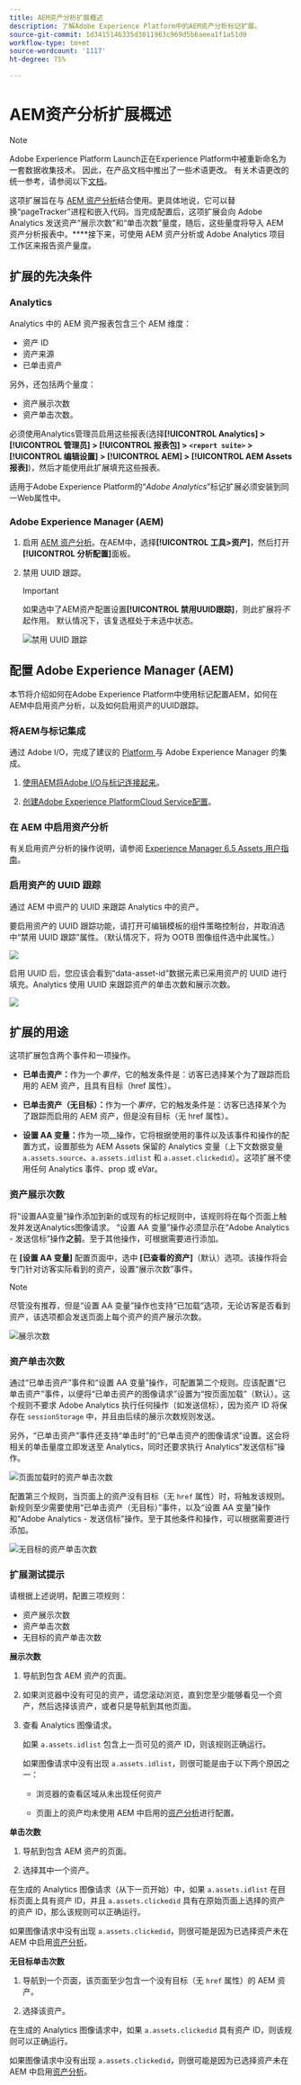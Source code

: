 ```yaml
---
title: AEM资产分析扩展概述
description: 了解Adobe Experience Platform中的AEM资产分析标记扩展。
source-git-commit: 1d3415146335d3011963c969d5b6aeea1f1a51d0
workflow-type: tm+mt
source-wordcount: '1117'
ht-degree: 75%

---
```


# AEM资产分析扩展概述

>[!NOTE]
>
>Adobe Experience Platform Launch正在Experience Platform中被重新命名为一套数据收集技术。 因此，在产品文档中推出了一些术语更改。 有关术语更改的统一参考，请参阅以下[文档](../../../term-updates.md)。

这项扩展旨在与 [AEM 资产分析](https://experienceleague.adobe.com/docs/experience-manager-65/assets/managing/touch-ui-configuring-asset-insights.html)结合使用。更具体地说，它可以替换“pageTracker”进程和嵌入代码。当完成配置后，这项扩展会向 Adobe Analytics 发送资产“展示次数”和“单击次数”量度，随后，这些量度将导入 AEM 资产分析报表中。****&#x200B;接下来，可使用 AEM 资产分析或 Adobe Analytics 项目工作区来报告资产量度。

## 扩展的先决条件

### Analytics

Analytics 中的 AEM 资产报表包含三个 AEM 维度：

* 资产 ID
* 资产来源
* 已单击资产

另外，还包括两个量度：
* 资产展示次数
* 资产单击次数。

必须使用Analytics管理员启用这些报表(选择&#x200B;**[!UICONTROL Analytics] > [!UICONTROL 管理员] > [!UICONTROL 报表包] > `<report suite>` > [!UICONTROL 编辑设置] > [!UICONTROL AEM] > [!UICONTROL AEM Assets报表]**)，然后才能使用此扩展填充这些报表。

适用于Adobe Experience Platform的“*Adobe Analytics*”标记扩展必须安装到同一Web属性中。

### Adobe Experience Manager (AEM)

1. 启用 [AEM 资产分析](https://experienceleague.adobe.com/docs/experience-manager-65/assets/managing/touch-ui-configuring-asset-insights.html)。在AEM中，选择&#x200B;**[!UICONTROL 工具>资产]**，然后打开&#x200B;**[!UICONTROL 分析配置]**&#x200B;面板。

1. 禁用 UUID 跟踪。

   >[!IMPORTANT]
   >
   >如果选中了AEM资产配置设置&#x200B;**[!UICONTROL 禁用UUID跟踪]**，则此扩展将&#x200B;*不*&#x200B;起作用。 默认情况下，该复选框处于未选中状态。

   ![禁用 UUID 跟踪](images/disableassets.jpg)

## 配置 Adobe Experience Manager (AEM)

本节将介绍如何在Adobe Experience Platform中使用标记配置AEM，如何在AEM中启用资产分析，以及如何启用资产的UUID跟踪。

### 将AEM与标记集成

通过 Adobe I/O，完成了建议的 [Platform ](https://experienceleague.adobe.com/docs/experience-manager-learn/sites/integrations/experience-platform-launch/overview.html) 与 Adobe Experience Manager 的集成。

1. [使用AEM将Adobe I/O与标记连接起来](https://experienceleague.adobe.com/docs/experience-manager-learn/sites/integrations/experience-platform-launch/connect-aem-launch-adobe-io.html)。

2. [创建Adobe Experience PlatformCloud Service配置](https://experienceleague.adobe.com/docs/experience-manager-learn/sites/integrations/experience-platform-launch/create-launch-cloud-service.html)。

### 在 AEM 中启用资产分析

有关启用资产分析的操作说明，请参阅 [Experience Manager 6.5 Assets 用户指南](https://experienceleague.adobe.com/docs/experience-manager-65/assets/managing/touch-ui-configuring-asset-insights.html)。

### 启用资产的 UUID 跟踪

通过 AEM 中资产的 UUID 来跟踪 Analytics 中的资产。

要启用资产的 UUID 跟踪功能，请打开可编辑模板的组件策略控制台，并取消选中“禁用 UUID 跟踪”属性。（默认情况下，将为 OOTB 图像组件选中此属性。）

![](images/uuid.png)

启用 UUID 后，您应该会看到“data-asset-id”数据元素已采用资产的 UUID 进行填充。Analytics 使用 UUID 来跟踪资产的单击次数和展示次数。

![](images/uuid-code.png)

## 扩展的用途

这项扩展包含两个事件和一项操作。

* **已单击资产：**&#x200B;作为一个&#x200B;_事件_，它的触发条件是：访客已选择某个为了跟踪而启用的 AEM 资产，且具有目标（href 属性）。

* **已单击资产（无目标）：**&#x200B;作为一个&#x200B;_事件_，它的触发条件是：访客已选择某个为了跟踪而启用的 AEM 资产，但是没有目标（无 href 属性）。

* **设置 AA 变量：**&#x200B;作为一项&#x200B;__&#x200B;操作，它将根据使用的事件以及该事件和操作的配置方式，设置那些为 AEM Assets 保留的 Analytics 变量（上下文数据变量 `a.assets.source`、`a.assets.idlist` 和 `a.asset.clickedid`）。这项扩展不使用任何 Analytics 事件、prop 或 eVar。

### 资产展示次数

将“设置AA变量”操作添加到新的或现有的标记规则中，该规则将在每个页面上触发并发送Analytics图像请求。 “设置 AA 变量”操作必须显示在“Adobe Analytics - 发送信标”操作&#x200B;**之前**。至于其他操作，可根据需要进行添加。

在 **[设置 AA 变量]** 配置页面中，选中 **[已查看的资产]**（默认）选项。该操作将会专门针对访客实际看到的资产，设置“展示次数”事件。

>[!NOTE]
>
>尽管没有推荐，但是“设置 AA 变量”操作也支持“已加载”选项，无论访客是否看到资产，该选项都会发送页面上每个资产的资产展示次数。

![展示次数](images/sendImpressions.jpg)


### 资产单击次数

通过“已单击资产”事件和“设置 AA 变量”操作，可配置第二个规则。应该配置“已单击资产”事件，以便将“已单击资产的图像请求”设置为“按页面加载”（默认）。这个规则不要求 Adobe Analytics 执行任何操作（如发送信标），因为资产 ID 将保存在 `sessionStorage` 中，并且由后续的展示次数规则发送。

另外，“已单击资产”事件还支持“单击时”的“已单击资产的图像请求”设置。这会将相关的单击量度立即发送至 Analytics，同时还要求执行 Analytics“发送信标”操作。

![页面加载时的资产单击次数](images/sendClickOnPageload.jpg)

配置第三个规则，当页面上的资产没有目标（无 `href` 属性）时，将触发该规则。新规则至少需要使用“已单击资产（无目标）”事件，以及“设置 AA 变量”操作和“Adobe Analytics - 发送信标”操作。至于其他条件和操作，可以根据需要进行添加。

![无目标的资产单击次数](images/sendClickOnClickNoDestination.jpg)

### 扩展测试提示

请根据上述说明，配置三项规则：

* 资产展示次数
* 资产单击次数
* 无目标的资产单击次数

**展示次数**

1. 导航到包含 AEM 资产的页面。

1. 如果浏览器中没有可见的资产，请您滚动浏览，直到您至少能够看见一个资产，然后选择该资产，或者只是导航到其他页面。

1. 查看 Analytics 图像请求。

   如果 `a.assets.idlist` 包含上一页可见的资产 ID，则该规则正确运行。

   如果图像请求中没有出现 `a.assets.idlist`，则很可能是由于以下两个原因之一：

   * 浏览器的查看区域从未出现任何资产

   * 页面上的资产均未使用 AEM 中启用的[资产分析](https://experienceleague.adobe.com/docs/experience-manager-65/assets/managing/touch-ui-configuring-asset-insights.html)进行配置。

**单击次数**

1. 导航到包含 AEM 资产的页面。

1. 选择其中一个资产。

在生成的 Analytics 图像请求（从下一页开始）中，如果 `a.assets.idlist` 在目标页面上具有资产 ID，并且 `a.assets.clickedid` 具有在原始页面上选择的资产的资产 ID，那么该规则可以正确运行。

如果图像请求中没有出现 `a.assets.clickedid`，则很可能是因为已选择资产未在 AEM 中启用[资产分析](https://experienceleague.adobe.com/docs/experience-manager-65/assets/managing/touch-ui-configuring-asset-insights.html)。

**无目标单击次数**

1. 导航到一个页面，该页面至少包含一个没有目标（无 `href` 属性）的 AEM 资产。

1. 选择该资产。

在生成的 Analytics 图像请求中，如果 `a.assets.clickedid` 具有资产 ID，则该规则可以正确运行。

如果图像请求中没有出现 `a.assets.clickedid`，则很可能是因为已选择资产未在 AEM 中启用[资产分析](https://experienceleague.adobe.com/docs/experience-manager-65/assets/managing/touch-ui-configuring-asset-insights.html)。
